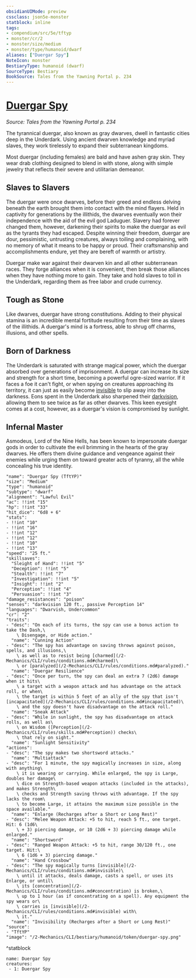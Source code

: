 ```yaml
---
obsidianUIMode: preview
cssclass: json5e-monster
statblock: inline
tags:
- compendium/src/5e/tftyp
- monster/cr/2
- monster/size/medium
- monster/type/humanoid/dwarf
aliases: ["Duergar Spy"]
NoteIcon: monster
BestiaryType: humanoid (dwarf)
SourceType: Bestiary
BookSource: Tales from the Yawning Portal p. 234
---
```

# [Duergar Spy](2-Mechanics/CLI/bestiary/humanoid/duergar-spy-tftyp.md)
*Source: Tales from the Yawning Portal p. 234*  

The tyrannical duergar, also known as gray dwarves, dwell in fantastic cities deep in the Underdark. Using ancient dwarven knowledge and myriad slaves, they work tirelessly to expand their subterranean kingdoms.

Most duergar (including females) are bald and have ashen gray skin. They wear drab clothing designed to blend in with stone, along with simple jewelry that reflects their severe and utilitarian demeanor.

## Slaves to Slavers

The duergar were once dwarves, before their greed and endless delving beneath the earth brought them into contact with the mind flayers. Held in captivity for generations by the illithids, the dwarves eventually won their independence with the aid of the evil god Laduguer. Slavery had forever changed them, however, darkening their spirits to make the duergar as evil as the tyrants they had escaped. Despite winning their freedom, duergar are dour, pessimistic, untrusting creatures, always toiling and complaining, with no memory of what it means to be happy or proud. Their craftsmanship and accomplishments endure, yet they are bereft of warmth or artistry.

Duergar make war against their dwarven kin and all other subterranean races. They forge alliances when it is convenient, then break those alliances when they have nothing more to gain. They take and hold slaves to toil in the Underdark, regarding them as free labor and crude currency.

## Tough as Stone

Like dwarves, duergar have strong constitutions. Adding to their physical stamina is an incredible mental fortitude resulting from their time as slaves of the illithids. A duergar's mind is a fortress, able to shrug off charms, illusions, and other spells.

## Born of Darkness

The Underdark is saturated with strange magical power, which the duergar absorbed over generations of imprisonment. A duergar can increase its size and strength for a short time, becoming a powerful ogre-sized warrior. If it faces a foe it can't fight, or when spying on creatures approaching its territory, it can just as easily become [invisible](/2-Mechanics/CLI/rules/conditions.md#invisible) to slip away into the darkness. Eons spent in the Underdark also sharpened their [darkvision](/2-Mechanics/CLI/rules/senses.md#darkvision), allowing them to see twice as far as other dwarves. This keen eyesight comes at a cost, however, as a duergar's vision is compromised by sunlight.

## Infernal Master

Asmodeus, Lord of the Nine Hells, has been known to impersonate duergar gods in order to cultivate the evil brimming in the hearts of the gray dwarves. He offers them divine guidance and vengeance against their enemies while urging them on toward greater acts of tyranny, all the while concealing his true identity.

```statblock
"name": "Duergar Spy (TftYP)"
"size": "Medium"
"type": "humanoid"
"subtype": "dwarf"
"alignment": "Lawful Evil"
"ac": !!int "15"
"hp": !!int "33"
"hit_dice": "6d8 + 6"
"stats":
- !!int "10"
- !!int "16"
- !!int "12"
- !!int "12"
- !!int "10"
- !!int "13"
"speed": "25 ft."
"skillsaves":
  "Sleight of Hand": !!int "5"
  "Deception": !!int "5"
  "Stealth": !!int "7"
  "Investigation": !!int "5"
  "Insight": !!int "2"
  "Perception": !!int "4"
  "Persuasion": !!int "3"
"damage_resistances": "poison"
"senses": "darkvision 120 ft., passive Perception 14"
"languages": "Dwarvish, Undercommon"
"cr": "2"
"traits":
- "desc": "On each of its turns, the spy can use a bonus action to take the Dash,\
    \ Disengage, or Hide action."
  "name": "Cunning Action"
- "desc": "The spy has advantage on saving throws against poison, spells, and illusions,\
    \ as well as to resist being [charmed](/2-Mechanics/CLI/rules/conditions.md#charmed)\
    \ or [paralyzed](/2-Mechanics/CLI/rules/conditions.md#paralyzed)."
  "name": "Duergar Resilience"
- "desc": "Once per turn, the spy can deal an extra 7 (2d6) damage when it hits\
    \ a target with a weapon attack and has advantage on the attack roll, or when\
    \ the target is within 5 feet of an ally of the spy that isn't [incapacitated](/2-Mechanics/CLI/rules/conditions.md#incapacitated)\
    \ and the spy doesn't have disadvantage on the attack roll."
  "name": "Sneak Attack"
- "desc": "While in sunlight, the spy has disadvantage on attack rolls, as well as\
    \ on Wisdom ([Perception](/2-Mechanics/CLI/rules/skills.md#Perception)) checks\
    \ that rely on sight."
  "name": "Sunlight Sensitivity"
"actions":
- "desc": "The spy makes two shortsword attacks."
  "name": "Multiattack"
- "desc": "For 1 minute, the spy magically increases in size, along with anything\
    \ it is wearing or carrying. While enlarged, the spy is Large, doubles her damage\
    \ dice on Strength-based weapon attacks (included in the attacks), and makes Strength\
    \ checks and Strength saving throws with advantage. If the spy lacks the room\
    \ to become Large, it attains the maximum size possible in the space available."
  "name": "Enlarge (Recharges after a Short or Long Rest)"
- "desc": "Melee Weapon Attack: +5 to hit, reach 5 ft., one target. Hit: 6 (1d6\
    \ + 3) piercing damage, or 10 (2d6 + 3) piercing damage while enlarged."
  "name": "Shortsword"
- "desc": "Ranged Weapon Attack: +5 to hit, range 30/120 ft., one target. Hit:\
    \ 6 (1d6 + 3) piercing damage."
  "name": "Hand Crossbow"
- "desc": "The spy magically turns [invisible](/2-Mechanics/CLI/rules/conditions.md#invisible)\
    \ until it attacks, deals damage, casts a spell, or uses its Enlarge, or until\
    \ its [concentration](/2-Mechanics/CLI/rules/conditions.md#concentration) is broken,\
    \ up to 1 hour (as if concentrating on a spell). Any equipment the spy wears or\
    \ carries is [invisible](/2-Mechanics/CLI/rules/conditions.md#invisible) with\
    \ it."
  "name": "Invisibility (Recharges after a Short or Long Rest)"
"source":
- "TftYP"
"image": "/2-Mechanics/CLI/bestiary/humanoid/token/duergar-spy.png"
```
^statblock

```encounter-table
name: Duergar Spy
creatures:
 - 1: Duergar Spy
```